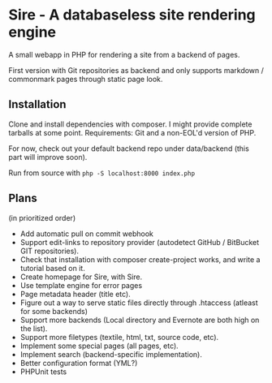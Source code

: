 # Sire - A databaseless site rendering engine

A small webapp in PHP for rendering a site from a backend of pages.

First version with Git repositories as backend and only supports
markdown / commonmark pages through static page look.

## Installation

Clone and install dependencies with composer. I might provide complete
tarballs at some point. Requirements: Git and a non-EOL'd version of
PHP.

For now, check out your default backend repo under data/backend (this
part will improve soon).

Run from source with ```php -S localhost:8000 index.php```

## Plans
(in prioritized order)
- Add automatic pull on commit webhook
- Support edit-links to repository provider (autodetect GitHub / BitBucket GIT repositories).
- Check that installation with composer create-project works, and write a tutorial based on it.
- Create homepage for Sire, with Sire.
- Use template engine for error pages
- Page metadata header (title etc).
- Figure out a way to serve static files directly through .htaccess (atleast for some backends)
- Support more backends (Local directory and Evernote are both high on the list).
- Support more filetypes (textile, html, txt, source code, etc).
- Implement some special pages (all pages, etc).
- Implement search (backend-specific implementation).
- Better configuration format (YML?)
- PHPUnit tests
